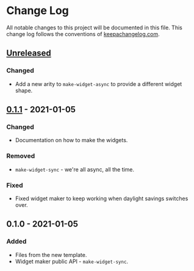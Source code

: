 # Change Log
All notable changes to this project will be documented in this file. This change log follows the conventions of [keepachangelog.com](http://keepachangelog.com/).

## [Unreleased]
### Changed
- Add a new arity to `make-widget-async` to provide a different widget shape.

## [0.1.1] - 2021-01-05
### Changed
- Documentation on how to make the widgets.

### Removed
- `make-widget-sync` - we're all async, all the time.

### Fixed
- Fixed widget maker to keep working when daylight savings switches over.

## 0.1.0 - 2021-01-05
### Added
- Files from the new template.
- Widget maker public API - `make-widget-sync`.

[Unreleased]: https://github.com/com.reilysiegel/pod/compare/0.1.1...HEAD
[0.1.1]: https://github.com/com.reilysiegel/pod/compare/0.1.0...0.1.1
